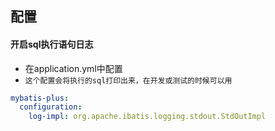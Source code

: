 ## 配置

#### 开启sql执行语句日志
* 在application.yml中配置
* `这个配置会将执行的sql打印出来，在开发或测试的时候可以用`
```yaml
mybatis-plus:
  configuration:
    log-impl: org.apache.ibatis.logging.stdout.StdOutImpl
```



